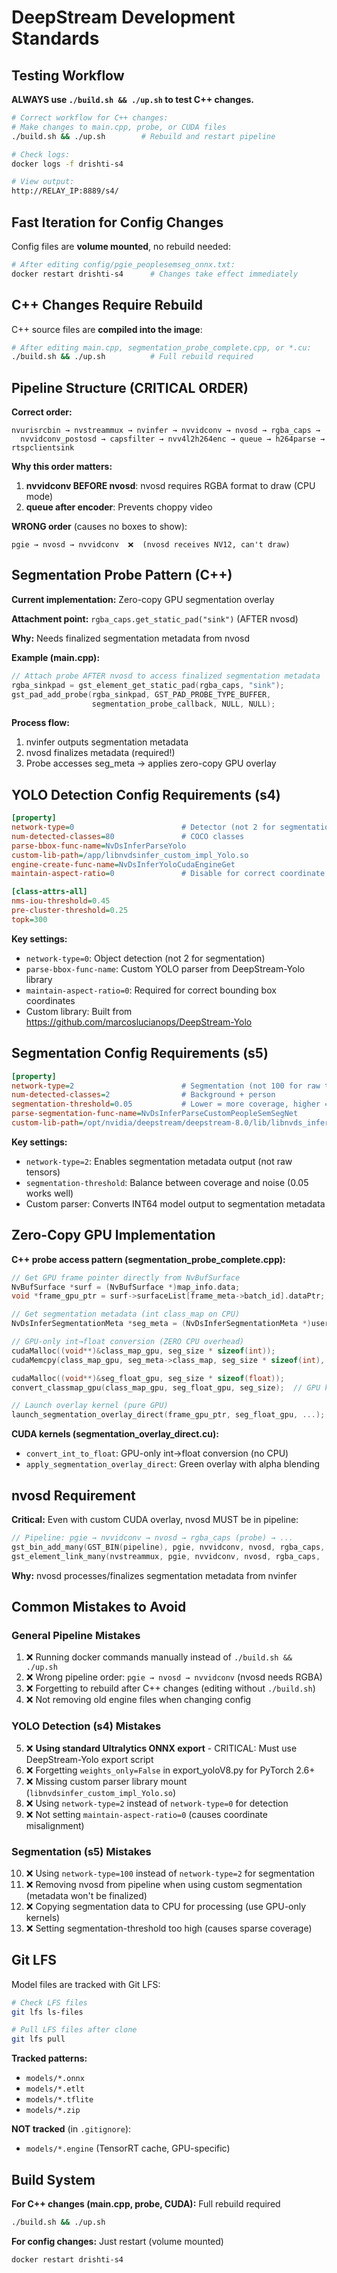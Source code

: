 # DeepStream Development Standards

## Testing Workflow

**ALWAYS use `./build.sh && ./up.sh` to test C++ changes.**

```bash
# Correct workflow for C++ changes:
# Make changes to main.cpp, probe, or CUDA files
./build.sh && ./up.sh        # Rebuild and restart pipeline

# Check logs:
docker logs -f drishti-s4

# View output:
http://RELAY_IP:8889/s4/
```

## Fast Iteration for Config Changes

Config files are **volume mounted**, no rebuild needed:

```bash
# After editing config/pgie_peoplesemseg_onnx.txt:
docker restart drishti-s4      # Changes take effect immediately
```

## C++ Changes Require Rebuild

C++ source files are **compiled into the image**:

```bash
# After editing main.cpp, segmentation_probe_complete.cpp, or *.cu:
./build.sh && ./up.sh          # Full rebuild required
```

## Pipeline Structure (CRITICAL ORDER)

**Correct order:**
```
nvurisrcbin → nvstreammux → nvinfer → nvvidconv → nvosd → rgba_caps →
  nvvidconv_postosd → capsfilter → nvv4l2h264enc → queue → h264parse → rtspclientsink
```

**Why this order matters:**
1. **nvvidconv BEFORE nvosd**: nvosd requires RGBA format to draw (CPU mode)
2. **queue after encoder**: Prevents choppy video

**WRONG order** (causes no boxes to show):
```
pgie → nvosd → nvvidconv  ❌  (nvosd receives NV12, can't draw)
```

## Segmentation Probe Pattern (C++)

**Current implementation:** Zero-copy GPU segmentation overlay

**Attachment point:** `rgba_caps.get_static_pad("sink")` (AFTER nvosd)

**Why:** Needs finalized segmentation metadata from nvosd

**Example (main.cpp):**
```cpp
// Attach probe AFTER nvosd to access finalized segmentation metadata
rgba_sinkpad = gst_element_get_static_pad(rgba_caps, "sink");
gst_pad_add_probe(rgba_sinkpad, GST_PAD_PROBE_TYPE_BUFFER,
                  segmentation_probe_callback, NULL, NULL);
```

**Process flow:**
1. nvinfer outputs segmentation metadata
2. nvosd finalizes metadata (required!)
3. Probe accesses seg_meta → applies zero-copy GPU overlay

## YOLO Detection Config Requirements (s4)

```ini
[property]
network-type=0                        # Detector (not 2 for segmentation)
num-detected-classes=80               # COCO classes
parse-bbox-func-name=NvDsInferParseYolo
custom-lib-path=/app/libnvdsinfer_custom_impl_Yolo.so
engine-create-func-name=NvDsInferYoloCudaEngineGet
maintain-aspect-ratio=0               # Disable for correct coordinate mapping

[class-attrs-all]
nms-iou-threshold=0.45
pre-cluster-threshold=0.25
topk=300
```

**Key settings:**
- `network-type=0`: Object detection (not 2 for segmentation)
- `parse-bbox-func-name`: Custom YOLO parser from DeepStream-Yolo library
- `maintain-aspect-ratio=0`: Required for correct bounding box coordinates
- Custom library: Built from https://github.com/marcoslucianops/DeepStream-Yolo

## Segmentation Config Requirements (s5)

```ini
[property]
network-type=2                        # Segmentation (not 100 for raw tensors)
num-detected-classes=2                # Background + person
segmentation-threshold=0.05           # Lower = more coverage, higher = less noise
parse-segmentation-func-name=NvDsInferParseCustomPeopleSemSegNet
custom-lib-path=/opt/nvidia/deepstream/deepstream-8.0/lib/libnvds_infercustomparser.so
```

**Key settings:**
- `network-type=2`: Enables segmentation metadata output (not raw tensors)
- `segmentation-threshold`: Balance between coverage and noise (0.05 works well)
- Custom parser: Converts INT64 model output to segmentation metadata

## Zero-Copy GPU Implementation

**C++ probe access pattern (segmentation_probe_complete.cpp):**

```cpp
// Get GPU frame pointer directly from NvBufSurface
NvBufSurface *surf = (NvBufSurface *)map_info.data;
void *frame_gpu_ptr = surf->surfaceList[frame_meta->batch_id].dataPtr;

// Get segmentation metadata (int class_map on CPU)
NvDsInferSegmentationMeta *seg_meta = (NvDsInferSegmentationMeta *)user_meta->user_meta_data;

// GPU-only int→float conversion (ZERO CPU overhead)
cudaMalloc((void**)&class_map_gpu, seg_size * sizeof(int));
cudaMemcpy(class_map_gpu, seg_meta->class_map, seg_size * sizeof(int), cudaMemcpyHostToDevice);

cudaMalloc((void**)&seg_float_gpu, seg_size * sizeof(float));
convert_classmap_gpu(class_map_gpu, seg_float_gpu, seg_size);  // GPU kernel

// Launch overlay kernel (pure GPU)
launch_segmentation_overlay_direct(frame_gpu_ptr, seg_float_gpu, ...);
```

**CUDA kernels (segmentation_overlay_direct.cu):**
- `convert_int_to_float`: GPU-only int→float conversion (no CPU)
- `apply_segmentation_overlay_direct`: Green overlay with alpha blending

## nvosd Requirement

**Critical:** Even with custom CUDA overlay, nvosd MUST be in pipeline:

```cpp
// Pipeline: pgie → nvvidconv → nvosd → rgba_caps (probe) → ...
gst_bin_add_many(GST_BIN(pipeline), pgie, nvvidconv, nvosd, rgba_caps, ...);
gst_element_link_many(nvstreammux, pgie, nvvidconv, nvosd, rgba_caps, ...);
```

**Why:** nvosd processes/finalizes segmentation metadata from nvinfer

## Common Mistakes to Avoid

### General Pipeline Mistakes
1. ❌ Running docker commands manually instead of `./build.sh && ./up.sh`
2. ❌ Wrong pipeline order: `pgie → nvosd → nvvidconv` (nvosd needs RGBA)
3. ❌ Forgetting to rebuild after C++ changes (editing without `./build.sh`)
4. ❌ Not removing old engine files when changing config

### YOLO Detection (s4) Mistakes
5. ❌ **Using standard Ultralytics ONNX export** - CRITICAL: Must use DeepStream-Yolo export script
6. ❌ Forgetting `weights_only=False` in export_yoloV8.py for PyTorch 2.6+
7. ❌ Missing custom parser library mount (`libnvdsinfer_custom_impl_Yolo.so`)
8. ❌ Using `network-type=2` instead of `network-type=0` for detection
9. ❌ Not setting `maintain-aspect-ratio=0` (causes coordinate misalignment)

### Segmentation (s5) Mistakes
10. ❌ Using `network-type=100` instead of `network-type=2` for segmentation
11. ❌ Removing nvosd from pipeline when using custom segmentation (metadata won't be finalized)
12. ❌ Copying segmentation data to CPU for processing (use GPU-only kernels)
13. ❌ Setting segmentation-threshold too high (causes sparse coverage)

## Git LFS

Model files are tracked with Git LFS:

```bash
# Check LFS files
git lfs ls-files

# Pull LFS files after clone
git lfs pull
```

**Tracked patterns:**
- `models/*.onnx`
- `models/*.etlt`
- `models/*.tflite`
- `models/*.zip`

**NOT tracked** (in `.gitignore`):
- `models/*.engine` (TensorRT cache, GPU-specific)

## Build System

**For C++ changes (main.cpp, probe, CUDA):** Full rebuild required
```bash
./build.sh && ./up.sh
```

**For config changes:** Just restart (volume mounted)
```bash
docker restart drishti-s4
```
